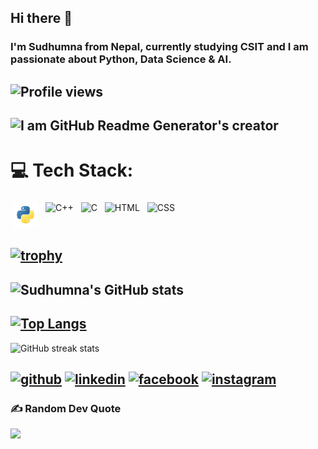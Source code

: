 ## Hi there 👋 
### I'm Sudhumna from Nepal, currently studying CSIT and I am passionate about Python, Data Science & AI.
![Profile views](https://gpvc.arturio.dev/Sudhumna) 
---


![I am GitHub Readme Generator's creator](https://th.bing.com/th/id/OIP.nVkNkA3Z66xkWlcwA8YRSwHaE7?pid=ImgDet&rs=2)
---




# 💻 Tech Stack:
<p>
<img src="https://raw.githubusercontent.com/github/explore/80688e429a7d4ef2fca1e82350fe8e3517d3494d/topics/python/python.png" alt="Python" height="40" style="vertical-align:top; margin:4px">
<img src="https://cdn-icons-png.flaticon.com/512/74/74897.png" alt="C++" height="40" style="vertical-align:top; margin:4px">
<img src="https://cdn-icons-png.flaticon.com/512/9089/9089814.png" alt="C" height="40" style="vertical-align:top; margin:4px">
<img src="https://cdn-icons-png.flaticon.com/512/4943/4943029.png" alt="HTML" height="40" style="vertical-align:top; margin:4px">
<img src="https://cdn-icons-png.flaticon.com/512/3308/3308160.png" alt="CSS" height="40" style="vertical-align:top; margin:4px">
 
</p>





[![trophy](https://github-profile-trophy.vercel.app/?username=Sudhumna)](https://github.com/ryo-ma/github-profile-trophy)
---

![Sudhumna's GitHub stats](https://github-readme-stats.vercel.app/api?username=Sudhumna&show_icons=true&theme=radical)
---

[![Top Langs](https://github-readme-stats.vercel.app/api/top-langs/?username=Sudhumna&theme=radical)](https://github.com/anuraghazra/github-readme-stats)
---

![GitHub streak stats](https://streak-stats.demolab.com/?user=Sudhumna)  

[<img src='https://cdn.jsdelivr.net/npm/simple-icons@3.0.1/icons/github.svg' alt='github' height='40'>](https://github.com/Sudhumna)  [<img src='https://cdn.jsdelivr.net/npm/simple-icons@3.0.1/icons/linkedin.svg' alt='linkedin' height='40'>](https://www.linkedin.com/in/sudhumna-phuyal-78860620a/)  [<img src='https://cdn.jsdelivr.net/npm/simple-icons@3.0.1/icons/facebook.svg' alt='facebook' height='40'>](https://www.facebook.com/profile.php?id=100009797820145&mibextid=ZbWKwL)  [<img src='https://cdn.jsdelivr.net/npm/simple-icons@3.0.1/icons/instagram.svg' alt='instagram' height='40'>](https://instagram.com/phuyalsudhumna?igshid=NmQ2ZmYxZjA=/)  
---
### ✍️ Random Dev Quote
![](https://quotes-github-readme.vercel.app/api?type=horizontal&theme=radical)
